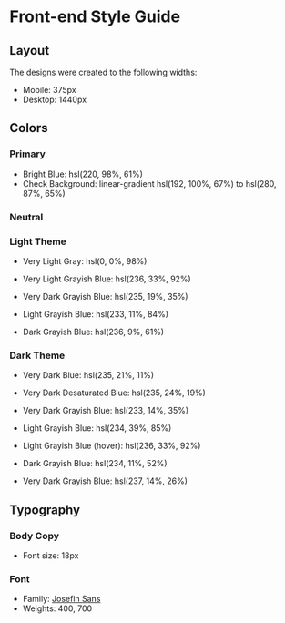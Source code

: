 # Front-end Style Guide

## Layout

The designs were created to the following widths:

- Mobile: 375px
- Desktop: 1440px

## Colors

### Primary

- Bright Blue: hsl(220, 98%, 61%)
- Check Background: linear-gradient hsl(192, 100%, 67%) to hsl(280, 87%, 65%)

### Neutral

### Light Theme

- Very Light Gray: hsl(0, 0%, 98%)
- Very Light Grayish Blue: hsl(236, 33%, 92%)
- Very Dark Grayish Blue: hsl(235, 19%, 35%)

- Light Grayish Blue: hsl(233, 11%, 84%)
- Dark Grayish Blue: hsl(236, 9%, 61%)

### Dark Theme

- Very Dark Blue: hsl(235, 21%, 11%)
- Very Dark Desaturated Blue: hsl(235, 24%, 19%)
- Very Dark Grayish Blue: hsl(233, 14%, 35%)
- Light Grayish Blue: hsl(234, 39%, 85%)

- Light Grayish Blue (hover): hsl(236, 33%, 92%)

- Dark Grayish Blue: hsl(234, 11%, 52%)
- Very Dark Grayish Blue: hsl(237, 14%, 26%)

## Typography

### Body Copy

- Font size: 18px

### Font

- Family: [Josefin Sans](https://fonts.google.com/specimen/Josefin+Sans)
- Weights: 400, 700
